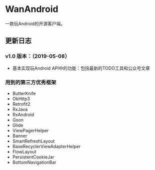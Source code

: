 # WanAndroid
一款玩Android的开源客户端。

## 更新日志

### v1.0 版本：（2019-05-08）

- 基本实现玩Android API中的功能：包括最新的TODO工具和公众号文章

### 用到的第三方优秀框架

- ButterKnife
- OkHttp3
- Retrofit2
- RxJava
- RxAndroid
- Gson
- Glide
- ViewPagerHelper
- Banner
- SmartRefreshLayout
- BaseRecyclerViewAdapterHelper
- FlowLayout
- PersistentCookieJar
- BottomNavigationBar



